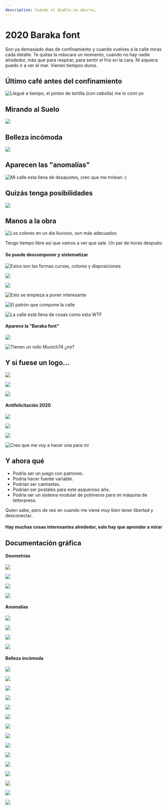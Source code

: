 ```yaml
---
description: Cuando el diablo se aburre…
---
```


# 2020 Baraka font

Son ya demasiado dias de confinamiento y cuando vuelves a la calle miras cada detalle. Te quitas la máscara un momento, cuando no hay nadie alrededor, más que para respirar, para sentir el frio en la cara. Ni siquiera puedo ir a ver el mar. Vienen tiempos duros.

## Último café antes del confinamiento

![Llegu&#xE9; a tiempo, el pintxo de tortilla \(con cebolla\) me lo com&#xED; yo](../.gitbook/assets/_mg_4950.jpg)

## Mirando al Suelo

![](../.gitbook/assets/_mg_4908.jpg)

## Belleza incómoda

![](../.gitbook/assets/_mg_4931%20%281%29.jpg)

## Aparecen las "anomalías"

![Mi calle esta llena de desajustes, creo que me trolean :\)](../.gitbook/assets/_mg_4920%20%281%29.jpg)

##  Quizás tenga posibilidades

![](../.gitbook/assets/_mg_4949.jpg)

## Manos a la obra

![Los colores en un dia lluvioso, son m&#xE1;s adecuados](../.gitbook/assets/fotos-con-el-movil.png)

Tengo tiempo libre así que vamos a ver que sale. Un par de horas después:

#### Se puede descomponer y sistematizar

![Estos son las formas curvas, colores y disposiciones](../.gitbook/assets/formas-curvas.png)

![](../.gitbook/assets/formas-rectas.png)

![](../.gitbook/assets/colores.png)

![Esto se empieza a poner interesante](../.gitbook/assets/formas-complejas.png)

![El patr&#xF3;n que compone la calle](../.gitbook/assets/calle.png)

![La calle est&#xE1; llena de cosas como esta WTF](../.gitbook/assets/calle-toc.png)

#### Aparece la "Baraka font"

![](../.gitbook/assets/baraka.png)

![Tienen un rollo Munich74 &#xBF;no?](../.gitbook/assets/baraka-numbers.png)

## Y si fuese un logo…

![](../.gitbook/assets/baraka1.png)

![](../.gitbook/assets/baraka2.png)

![](../.gitbook/assets/baraka3.png)

#### Antifelicitación 2020

![](../.gitbook/assets/fuck2020.png)

![](../.gitbook/assets/pikutara2020.png)

![](../.gitbook/assets/puto2020.png)

![Creo que me voy a hacer una para mi](../.gitbook/assets/baraka-shirt.gif)

## Y ahora qué

* Podría ser un juego con patrones.
* Podría hacer fuente variable.
* Podrían ser camisetas.
* Podrían ser postales para este asqueroso año.
* Podría ser un sistema modular de polímeros para mi máquina de letterpress.

Quien sabe, pero de vez en cuando me viene muy bien tener libertad y desconectar.

#### Hay muchas cosas interesantes alrededor, solo hay que aprender a mirar

## Documentación gráfica

#### Geometrías

![](../.gitbook/assets/_mg_4945.jpg)

![](../.gitbook/assets/_mg_4924.jpg)

![](../.gitbook/assets/_mg_4911.jpg)

![](../.gitbook/assets/_mg_4913.jpg)

#### Anomalías

![](../.gitbook/assets/_mg_4921.jpg)

![](../.gitbook/assets/_mg_4912.jpg)

![](../.gitbook/assets/_mg_4916.jpg)

![](../.gitbook/assets/_mg_4919%20%281%29.jpg)

#### Belleza incómoda

![](../.gitbook/assets/_mg_4910.jpg)

![](../.gitbook/assets/_mg_4914.jpg)

![](../.gitbook/assets/_mg_4923.jpg)

![](../.gitbook/assets/_mg_4918.jpg)

![](../.gitbook/assets/_mg_4922.jpg)

![](../.gitbook/assets/_mg_4929.jpg)

![](../.gitbook/assets/_mg_4936.jpg)

![](../.gitbook/assets/_mg_4932.jpg)

![](../.gitbook/assets/_mg_4934.jpg)

![](../.gitbook/assets/_mg_4938.jpg)

![](../.gitbook/assets/_mg_4940.jpg)

![](../.gitbook/assets/_mg_4941.jpg)

![](../.gitbook/assets/_mg_4946.jpg)

![](../.gitbook/assets/_mg_4947.jpg)

![](../.gitbook/assets/_mg_4948.jpg)





